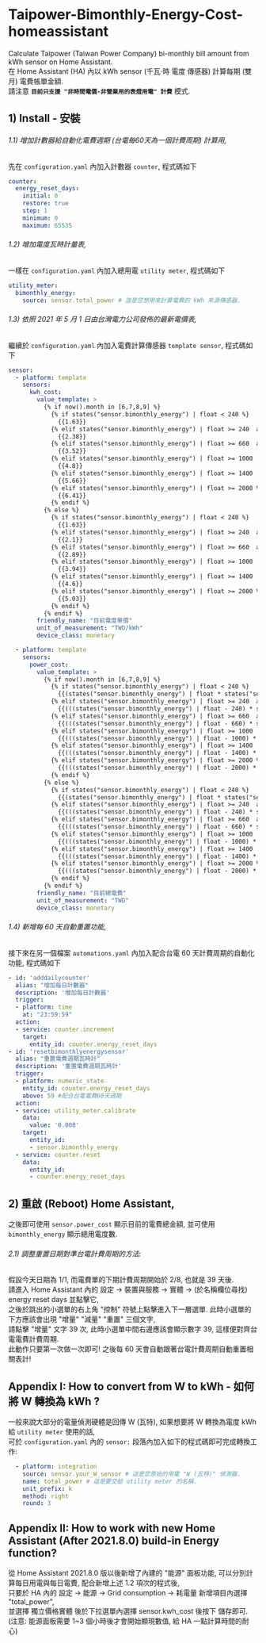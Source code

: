 # Taipower-Bimonthly-Energy-Cost-homeassistant
Calculate Taipower (Taiwan Power Company) bi-monthly bill amount from kWh sensor on Home Assistant.  
在 Home Assistant (HA) 內以 kWh sensor (千瓦⋅時 電度 傳感器) 計算每期 (雙月) 電費帳單金額.  
請注意 **`目前只支援 "非時間電價-非營業用的表燈用電" 計費`** 模式. 

## 1) Install - 安裝

###### 1.1) 增加計數器給自動化電費週期 (台電每60天為一個計費周期) 計算用, 
先在 `configuration.yaml` 內加入計數器 `counter`, 程式碼如下 

```yaml
counter:
  energy_reset_days:
    initial: 0
    restore: true
    step: 1
    minimum: 0
    maximum: 65535
```

###### 1.2) 增加電度瓦時計量表, 
一樣在 `configuration.yaml` 內加入總用電 `utility meter`, 程式碼如下 

```yaml
utility_meter:
  bimonthly_energy:
    source: sensor.total_power # 這是您想用來計算電費的 kWh 來源傳感器.
```
      
###### 1.3) 依照 2021 年 5 月 1 日由台灣電力公司發佈的最新電價表, 
繼續於 `configuration.yaml` 內加入電費計算傳感器 `template sensor`, 程式碼如下 

```yaml
sensor:
  - platform: template
    sensors:
      kwh_cost:
        value_template: >
          {% if now().month in [6,7,8,9] %}
            {% if states("sensor.bimonthly_energy") | float < 240 %}
              {{1.63}}
            {% elif states("sensor.bimonthly_energy") | float >= 240  and states("sensor.bimonthly_energy") | float < 660 %}
              {{2.38}}
            {% elif states("sensor.bimonthly_energy") | float >= 660  and states("sensor.bimonthly_energy") | float < 1000 %}
              {{3.52}}
            {% elif states("sensor.bimonthly_energy") | float >= 1000  and states("sensor.bimonthly_energy") | float < 1400 %}
              {{4.8}}
            {% elif states("sensor.bimonthly_energy") | float >= 1400  and states("sensor.bimonthly_energy") | float < 2000 %}
              {{5.66}}
            {% elif states("sensor.bimonthly_energy") | float >= 2000 %}
              {{6.41}}
            {% endif %}
          {% else %}
            {% if states("sensor.bimonthly_energy") | float < 240 %}
              {{1.63}}
            {% elif states("sensor.bimonthly_energy") | float >= 240  and states("sensor.bimonthly_energy") | float < 660 %}
              {{2.1}}
            {% elif states("sensor.bimonthly_energy") | float >= 660  and states("sensor.bimonthly_energy") | float < 1000 %}
              {{2.89}}
            {% elif states("sensor.bimonthly_energy") | float >= 1000  and states("sensor.bimonthly_energy") | float < 1400 %}
              {{3.94}}
            {% elif states("sensor.bimonthly_energy") | float >= 1400  and states("sensor.bimonthly_energy") | float < 2000 %}
              {{4.6}}
            {% elif states("sensor.bimonthly_energy") | float >= 2000 %}
              {{5.03}}
            {% endif %}
          {% endif %}
        friendly_name: "目前電度單價"
        unit_of_measurement: "TWD/kWh"
        device_class: monetary

  - platform: template
    sensors:
      power_cost:
        value_template: >
          {% if now().month in [6,7,8,9] %}
            {% if states("sensor.bimonthly_energy") | float < 240 %}
              {{(states("sensor.bimonthly_energy") | float * states("sensor.kwh_cost") | float) | round(0)}}
            {% elif states("sensor.bimonthly_energy") | float >= 240  and states("sensor.bimonthly_energy") | float < 660 %}
              {{(((states("sensor.bimonthly_energy") | float - 240) * states("sensor.kwh_cost") | float) + 391.2) | round(0)}}
            {% elif states("sensor.bimonthly_energy") | float >= 660  and states("sensor.bimonthly_energy") | float < 1000 %}
              {{(((states("sensor.bimonthly_energy") | float - 660) * states("sensor.kwh_cost") | float) + 1390.8) | round(0)}}
            {% elif states("sensor.bimonthly_energy") | float >= 1000  and states("sensor.bimonthly_energy") | float < 1400 %}
              {{(((states("sensor.bimonthly_energy") | float - 1000) * states("sensor.kwh_cost") | float) + 2587.6) | round(0)}}
            {% elif states("sensor.bimonthly_energy") | float >= 1400  and states("sensor.bimonthly_energy") | float < 2000 %}
              {{(((states("sensor.bimonthly_energy") | float - 1400) * states("sensor.kwh_cost") | float) + 4507.6) | round(0)}}
            {% elif states("sensor.bimonthly_energy") | float >= 2000 %}
              {{(((states("sensor.bimonthly_energy") | float - 2000) * states("sensor.kwh_cost") | float) + 7903.6) | round(0)}}
            {% endif %}
          {% else %}
            {% if states("sensor.bimonthly_energy") | float < 240 %}
              {{(states("sensor.bimonthly_energy") | float * states("sensor.kwh_cost") | float) | round(0)}}
            {% elif states("sensor.bimonthly_energy") | float >= 240  and states("sensor.bimonthly_energy") | float < 660 %}
              {{(((states("sensor.bimonthly_energy") | float - 240) * states("sensor.kwh_cost") | float) + 391.2) | round(0)}}
            {% elif states("sensor.bimonthly_energy") | float >= 660  and states("sensor.bimonthly_energy") | float < 1000 %}
              {{(((states("sensor.bimonthly_energy") | float - 660) * states("sensor.kwh_cost") | float) + 1273.2) | round(0)}}
            {% elif states("sensor.bimonthly_energy") | float >= 1000  and states("sensor.bimonthly_energy") | float < 1400 %}
              {{(((states("sensor.bimonthly_energy") | float - 1000) * states("sensor.kwh_cost") | float) + 2255.8) | round(0)}}
            {% elif states("sensor.bimonthly_energy") | float >= 1400  and states("sensor.bimonthly_energy") | float < 2000 %}
              {{(((states("sensor.bimonthly_energy") | float - 1400) * states("sensor.kwh_cost") | float) + 3831.8) | round(0)}}
            {% elif states("sensor.bimonthly_energy") | float >= 2000 %}
              {{(((states("sensor.bimonthly_energy") | float - 2000) * states("sensor.kwh_cost") | float) + 6591.8) | round(0)}}
            {% endif %}
          {% endif %}
        friendly_name: "目前總電費"
        unit_of_measurement: "TWD"
        device_class: monetary
```

###### 1.4) 新增每 60 天自動重置功能,  
接下來在另一個檔案 `automations.yaml` 內加入配合台電 60 天計費周期的自動化功能, 程式碼如下 

```yaml
- id: 'adddailycounter'
  alias: "增加每日計數器"
  description: '增加每日計數器'
  trigger:
  - platform: time
    at: "23:59:59"
  action:
  - service: counter.increment
    target:
      entity_id: counter.energy_reset_days
- id: 'resetbimonthlyenergysensor'
  alias: "重置電費週期瓦時計"
  description: '重置電費週期瓦時計'
  trigger:
  - platform: numeric_state
    entity_id: counter.energy_reset_days
    above: 59 #配合台電電費60天週期
  action:
  - service: utility_meter.calibrate
    data:
      value: '0.000'
    target:
      entity_id: 
      - sensor.bimonthly_energy
  - service: counter.reset
    data:
      entity_id:
      - counter.energy_reset_days
```

## 2) 重啟 (Reboot) Home Assistant,  
之後即可使用 `sensor.power_cost` 顯示目前的電費總金額, 並可使用 `bimonthly_energy` 顯示總用電度數.  

###### 2.1) 調整重置日期對準台電計費周期的方法:  
假設今天日期為 1/1, 而電費單的下期計費周期開始於 2/8, 也就是 39 天後.  
請進入 Home Assistant 內的 設定 -> 裝置與服務 -> 實體 -> (於名稱欄位尋找) energy reset days 並點擊它,  
之後於跳出的小選單的右上角 "控制" 符號上點擊進入下一層選單. 此時小選單的下方應該會出現 "增量" "減量" "重置" 三個文字,  
請點擊 "增量" 文字 39 次, 此時小選單中間右邊應該會顯示數字 39, 這樣便對齊台電電費計費周期.  
此動作只要第一次做一次即可! 之後每 60 天會自動跟著台電計費周期自動重置相關表計!  

## Appendix I: How to convert from W to kWh - 如何將 W 轉換為 kWh ?  
一般來說大部分的電量偵測硬體是回傳 W (瓦特), 如果想要將 W 轉換為電度 kWh 給 `utility meter` 使用的話,  
可於 `configuration.yaml` 內的 `sensor:` 段落內加入如下的程式碼即可完成轉換工作:

```yaml
  - platform: integration
    source: sensor.your_W_sensor # 這是您原始的用電 "W (瓦特)" 偵測器.
    name: total_power # 這是要交給 utility meter 的名稱.
    unit_prefix: k
    method: right
    round: 3
```

## Appendix II: How to work with new Home Assistant (After 2021.8.0) build-in Energy function?  
從 Home Assistant 2021.8.0 版以後新增了內建的 "能源" 面板功能, 可以分別計算每日用電與每日電費, 配合新增上述 1.2 項次的程式後,  
只要於 HA 內的 設定 -> 能源 -> Grid consumption -> 耗電量 新增項目內選擇 "total_power",  
並選擇 獨立價格實體 後於下拉選單內選擇 sensor.kwh_cost 後按下 儲存即可.  
(注意: 能源面板需要 1~3 個小時後才會開始顯現數值, 給 HA 一點計算時間的耐心)
